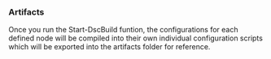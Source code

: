 ### Artifacts

Once you run the Start-DscBuild funtion, the configurations for each defined node will be compiled into their own individual configuration scripts which will be exported into the artifacts folder for reference.